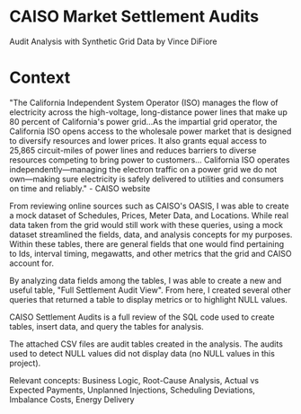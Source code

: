 # CAISO Market Settlement Audits
Audit Analysis with Synthetic Grid Data by Vince DiFiore

# Context

"The California Independent System Operator (ISO) manages the flow of electricity across the high-voltage, long-distance power lines that make up 80 percent of California's power grid...As the impartial grid operator, the California ISO opens access to the wholesale power market that is designed to diversify resources and lower prices. It also grants equal access to 25,865 circuit-miles of power lines and reduces barriers to diverse resources competing to bring power to customers... California ISO operates independently—managing the electron traffic on a power grid we do not own—making sure electricity is safely delivered to utilities and consumers on time and reliably." - CAISO website

From reviewing online sources such as CAISO's OASIS, I was able to create a mock dataset of Schedules, Prices, Meter Data, and Locations. While real data taken from the grid would still work with these queries, using a mock dataset streamlined the fields, data, and analysis concepts for my purposes. Within these tables, there are general fields that one would find pertaining to Ids, interval timing, megawatts, and other metrics that the grid and CAISO account for.

By analyzing data fields among the tables, I was able to create a new and useful table, "Full Settlement Audit View". From here, I created several other queries that returned a table to display metrics or to highlight NULL values. 

CAISO Settlement Audits is a full review of the SQL code used to create tables, insert data, and query the tables for analysis. 

The attached CSV files are audit tables created in the analysis. The audits used to detect NULL values did not display data (no NULL values in this project).

Relevant concepts: Business Logic, Root-Cause Analysis, Actual vs Expected Payments, Unplanned Injections, Scheduling Deviations, Imbalance Costs, Energy Delivery


